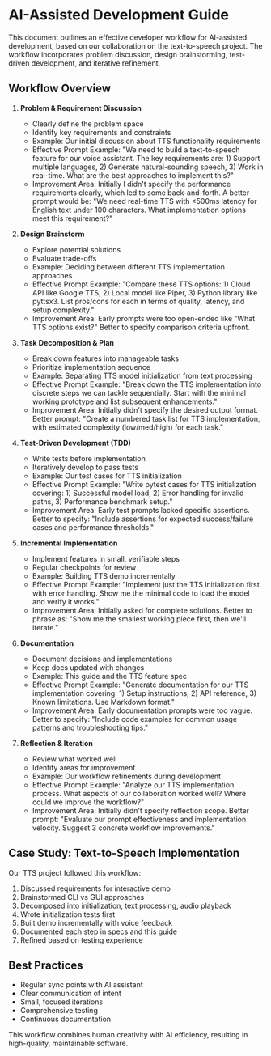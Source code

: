 # AI-Assisted Development Guide

This document outlines an effective developer workflow for AI-assisted development, based on our collaboration on the text-to-speech project. The workflow incorporates problem discussion, design brainstorming, test-driven development, and iterative refinement.

## Workflow Overview

1. **Problem & Requirement Discussion**
   - Clearly define the problem space
   - Identify key requirements and constraints
   - Example: Our initial discussion about TTS functionality requirements
   - Effective Prompt Example: "We need to build a text-to-speech feature for our voice assistant. The key requirements are: 1) Support multiple languages, 2) Generate natural-sounding speech, 3) Work in real-time. What are the best approaches to implement this?"
   - Improvement Area: Initially I didn't specify the performance requirements clearly, which led to some back-and-forth. A better prompt would be: "We need real-time TTS with <500ms latency for English text under 100 characters. What implementation options meet this requirement?"

2. **Design Brainstorm**
   - Explore potential solutions
   - Evaluate trade-offs
   - Example: Deciding between different TTS implementation approaches
   - Effective Prompt Example: "Compare these TTS options: 1) Cloud API like Google TTS, 2) Local model like Piper, 3) Python library like pyttsx3. List pros/cons for each in terms of quality, latency, and setup complexity."
   - Improvement Area: Early prompts were too open-ended like "What TTS options exist?" Better to specify comparison criteria upfront.

3. **Task Decomposition & Plan**
   - Break down features into manageable tasks
   - Prioritize implementation sequence
   - Example: Separating TTS model initialization from text processing
   - Effective Prompt Example: "Break down the TTS implementation into discrete steps we can tackle sequentially. Start with the minimal working prototype and list subsequent enhancements."
   - Improvement Area: Initially didn't specify the desired output format. Better prompt: "Create a numbered task list for TTS implementation, with estimated complexity (low/med/high) for each task."

4. **Test-Driven Development (TDD)**
   - Write tests before implementation
   - Iteratively develop to pass tests
   - Example: Our test cases for TTS initialization
   - Effective Prompt Example: "Write pytest cases for TTS initialization covering: 1) Successful model load, 2) Error handling for invalid paths, 3) Performance benchmark setup."
   - Improvement Area: Early test prompts lacked specific assertions. Better to specify: "Include assertions for expected success/failure cases and performance thresholds."

5. **Incremental Implementation**
   - Implement features in small, verifiable steps
   - Regular checkpoints for review
   - Example: Building TTS demo incrementally
   - Effective Prompt Example: "Implement just the TTS initialization first with error handling. Show me the minimal code to load the model and verify it works."
   - Improvement Area: Initially asked for complete solutions. Better to phrase as: "Show me the smallest working piece first, then we'll iterate."

6. **Documentation**
   - Document decisions and implementations
   - Keep docs updated with changes
   - Example: This guide and the TTS feature spec
   - Effective Prompt Example: "Generate documentation for our TTS implementation covering: 1) Setup instructions, 2) API reference, 3) Known limitations. Use Markdown format."
   - Improvement Area: Early documentation prompts were too vague. Better to specify: "Include code examples for common usage patterns and troubleshooting tips."

7. **Reflection & Iteration**
   - Review what worked well
   - Identify areas for improvement
   - Example: Our workflow refinements during development
   - Effective Prompt Example: "Analyze our TTS implementation process. What aspects of our collaboration worked well? Where could we improve the workflow?"
   - Improvement Area: Initially didn't specify reflection scope. Better prompt: "Evaluate our prompt effectiveness and implementation velocity. Suggest 3 concrete workflow improvements."

## Case Study: Text-to-Speech Implementation

Our TTS project followed this workflow:
1. Discussed requirements for interactive demo
2. Brainstormed CLI vs GUI approaches
3. Decomposed into initialization, text processing, audio playback
4. Wrote initialization tests first
5. Built demo incrementally with voice feedback
6. Documented each step in specs and this guide
7. Refined based on testing experience

## Best Practices

- Regular sync points with AI assistant
- Clear communication of intent
- Small, focused iterations
- Comprehensive testing
- Continuous documentation

This workflow combines human creativity with AI efficiency, resulting in high-quality, maintainable software.